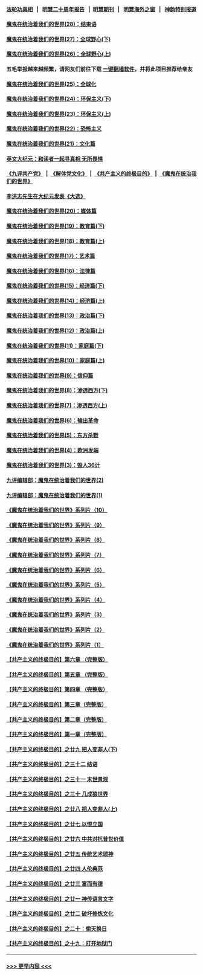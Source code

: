#### [法轮功真相](https://github.com/gfw-breaker/truth/blob/master/README.md?t=0) &nbsp;&nbsp;|&nbsp;&nbsp; [明慧二十周年报告](https://github.com/gfw-breaker/mh-reports/blob/master/README.md?t=0) &nbsp;&nbsp;|&nbsp;&nbsp;[明慧期刊](https://github.com/gfw-breaker/mh-qikan) &nbsp;&nbsp;|&nbsp;&nbsp; [明慧海外之窗](https://github.com/gfw-breaker/mh-news/blob/master/README.md?t=0) &nbsp;&nbsp;|&nbsp;&nbsp; [神韵特别报道](https://github.com/gfw-breaker/mh-news/blob/master/shenyun.md?t=0)
#### [魔鬼在统治着我们的世界(28)：结束语](../pages/nsc422/n10936246.md?t=06170651) 
#### [魔鬼在统治着我们的世界(27)：全球野心(下)](../pages/nsc422/n10928319.md?t=06170651) 
#### [魔鬼在统治着我们的世界(26)：全球野心(上)](../pages/nsc422/n10900318.md?t=06170651) 
#### 五毛举报越来越频繁，请网友们前往下载 [一键翻墙软件](https://github.com/gfw-breaker/ssr-accounts)，并将此项目推荐给亲友
#### [魔鬼在统治着我们的世界(25)：全球化](../pages/nsc422/n10788205.md?t=06170651) 
#### [魔鬼在统治着我们的世界(24)：环保主义(下)](../pages/nsc422/n10695307.md?t=06170651) 
#### [魔鬼在统治着我们的世界(23)：环保主义(上)](../pages/nsc422/n10688613.md?t=06170651) 
#### [魔鬼在统治着我们的世界(22)：恐怖主义](../pages/nsc422/n10614727.md?t=06170651) 
#### [魔鬼在统治着我们的世界(21)：文化篇](../pages/nsc422/n10597706.md?t=06170651) 
#### [英文大纪元：和读者一起寻真相 无所畏惧](../pages/nsc422/n12542027.md?t=06170651) 
#### [《九评共产党》](https://github.com/begood0513/9ping.md/blob/master/README.md) &nbsp;|&nbsp; [《解体党文化》](../../../../jtdwh.md/blob/master/README.md)  &nbsp;|&nbsp; [《共产主义的终极目的》](../../../../gczydzjmd.md/blob/master/README.md) &nbsp;|&nbsp; [《魔鬼在统治我们的世界》](../../../../mgztzwmdsj.md/blob/master/README.md) 
#### [李洪志先生在大纪元发表《大选》](../pages/nsc422/n12534746.md?t=06170651) 
#### [魔鬼在统治着我们的世界(20)：媒体篇](../pages/nsc422/n10586579.md?t=06170651) 
#### [魔鬼在统治着我们的世界(19)：教育篇(下)](../pages/nsc422/n10564808.md?t=06170651) 
#### [魔鬼在统治着我们的世界(18)：教育篇(上)](../pages/nsc422/n10526970.md?t=06170651) 
#### [魔鬼在统治着我们的世界(17)：艺术篇](../pages/nsc422/n10499093.md?t=06170651) 
#### [魔鬼在统治着我们的世界(16)：法律篇](../pages/nsc422/n10485969.md?t=06170651) 
#### [魔鬼在统治着我们的世界(15)：经济篇(下)](../pages/nsc422/n10469975.md?t=06170651) 
#### [魔鬼在统治着我们的世界(14)：经济篇(上)](../pages/nsc422/n10457370.md?t=06170651) 
#### [魔鬼在统治着我们的世界(13)：政治篇(下)](../pages/nsc422/n10448270.md?t=06170651) 
#### [魔鬼在统治着我们的世界(12)：政治篇(上)](../pages/nsc422/n10444576.md?t=06170651) 
#### [魔鬼在统治着我们的世界(11)：家庭篇(下)](../pages/nsc422/n10440961.md?t=06170651) 
#### [魔鬼在统治着我们的世界(10)：家庭篇(上)](../pages/nsc422/n10435448.md?t=06170651) 
#### [魔鬼在统治着我们的世界(9)：信仰篇](../pages/nsc422/n10432159.md?t=06170651) 
#### [魔鬼在统治着我们的世界(8)：渗透西方(下)](../pages/nsc422/n10429603.md?t=06170651) 
#### [魔鬼在统治着我们的世界(7)：渗透西方(上)](../pages/nsc422/n10426013.md?t=06170651) 
#### [魔鬼在统治着我们的世界(6)：输出革命](../pages/nsc422/n10421536.md?t=06170651) 
#### [魔鬼在统治着我们的世界(5)：东方杀戮](../pages/nsc422/n10417707.md?t=06170651) 
#### [魔鬼在统治着我们的世界(4)：欧洲发端](../pages/nsc422/n10414890.md?t=06170651) 
#### [魔鬼在统治着我们的世界(3)：毁人36计](../pages/nsc422/n10411583.md?t=06170651) 
#### [九评编辑部：魔鬼在统治着我们的世界(2)](../pages/nsc422/n10410036.md?t=06170651) 
#### [九评编辑部：魔鬼在统治着我们的世界(1)](../pages/nsc422/n10406825.md?t=06170651) 
#### [《魔鬼在统治着我们的世界》系列片（10）](../pages/nsc422/n12292670.md?t=06170651) 
#### [《魔鬼在统治着我们的世界》系列片（9）](../pages/nsc422/n12290859.md?t=06170651) 
#### [《魔鬼在统治着我们的世界》系列片（8）](../pages/nsc422/n12287445.md?t=06170651) 
#### [《魔鬼在统治着我们的世界》系列片（7）](../pages/nsc422/n12283425.md?t=06170651) 
#### [《魔鬼在统治着我们的世界》系列片（6）](../pages/nsc422/n12282314.md?t=06170651) 
#### [《魔鬼在统治着我们的世界》系列片（5）](../pages/nsc422/n12281419.md?t=06170651) 
#### [《魔鬼在统治着我们的世界》系列片（4）](../pages/nsc422/n12274024.md?t=06170651) 
#### [《魔鬼在统治着我们的世界》系列片（3）](../pages/nsc422/n12271322.md?t=06170651) 
#### [《魔鬼在统治着我们的世界》系列片（2）](../pages/nsc422/n12269049.md?t=06170651) 
#### [《魔鬼在统治着我们的世界》系列片（1）](../pages/nsc422/n12267575.md?t=06170651) 
#### [【共产主义的终极目的】第六章 （完整版）](../pages/nsc422/n11428913.md?t=06170651) 
#### [【共产主义的终极目的】第五章 （完整版）](../pages/nsc422/n11428912.md?t=06170651) 
#### [【共产主义的终极目的】第四章 （完整版）](../pages/nsc422/n11428907.md?t=06170651) 
#### [【共产主义的终极目的】第三章（完整版）](../pages/nsc422/n11428848.md?t=06170651) 
#### [【共产主义的终极目的】第二章（完整版）](../pages/nsc422/n11428831.md?t=06170651) 
#### [【共产主义的终极目的】第一章（完整版）](../pages/nsc422/n11417651.md?t=06170651) 
#### [【共产主义的终极目的】之廿九 把人变非人(下)](../pages/nsc422/n11344140.md?t=06170651) 
#### [【共产主义的终极目的】之三十二 结语](../pages/nsc422/n11360535.md?t=06170651) 
#### [【共产主义的终极目的】之三十一 末世景观](../pages/nsc422/n11351129.md?t=06170651) 
#### [【共产主义的终极目的】之三十 几成狼世界](../pages/nsc422/n11348280.md?t=06170651) 
#### [【共产主义的终极目的】之廿八 把人变非人(上)](../pages/nsc422/n11340492.md?t=06170651) 
#### [【共产主义的终极目的】之廿七 以恨立国](../pages/nsc422/n11336944.md?t=06170651) 
#### [【共产主义的终极目的】之廿六 中共对抗普世价值](../pages/nsc422/n11324785.md?t=06170651) 
#### [【共产主义的终极目的】之廿五 传统艺术颂神](../pages/nsc422/n11296396.md?t=06170651) 
#### [【共产主义的终极目的】之廿四 人伦典范](../pages/nsc422/n11296397.md?t=06170651) 
#### [【共产主义的终极目的】之廿三 富而有德](../pages/nsc422/n11283598.md?t=06170651) 
#### [【共产主义的终极目的】之廿一 神传语言文字](../pages/nsc422/n11263265.md?t=06170651) 
#### [【共产主义的终极目的】之廿二 破坏修炼文化](../pages/nsc422/n11245728.md?t=06170651) 
#### [【共产主义的终极目的】之二十：偷天换日](../pages/nsc422/n11238846.md?t=06170651) 
#### [【共产主义的终极目的】之十九：打开地狱门](../pages/nsc422/n11206376.md?t=06170651) 

----
#### [ >>> 更早内容 <<< ](../indexes/nsc422-earlier.md)
